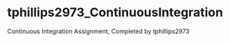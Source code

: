 # tphillips2973_ContinuousIntegration
 Continuous Integration Assignment, Completed by tphillips2973
